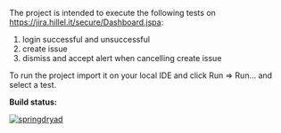  The project is intended to execute the following tests on https://jira.hillel.it/secure/Dashboard.jspa:
 1) login successful and unsuccessful
 2) create issue
 3) dismiss and accept alert when cancelling create issue
 
 To run the project import it on your local IDE and click Run => Run... and select a test.
 
 <b>Build status:</b>
 <div>
 </div>
 
 [![springdryad](https://circleci.com/gh/springdryad/jira_tests.svg?style=shield)](https://app.circleci.com/pipelines/github/springdryad/jira_tests)
